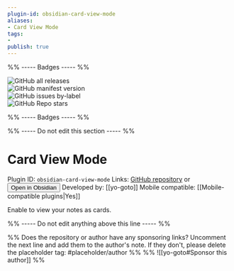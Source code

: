 ```yaml
---
plugin-id: obsidian-card-view-mode
aliases:
- Card View Mode
tags: 
- 
publish: true
---
```


%% ----- Badges ----- %%

![GitHub all releases](https://img.shields.io/github/downloads/yo-goto/obsidian-card-view-mode/total?color=573E7A&logo=github&style=for-the-badge)   
![GitHub manifest version](https://img.shields.io/github/manifest-json/v/yo-goto/obsidian-card-view-mode?color=573E7A&logo=github&style=for-the-badge)   
![GitHub issues by-label](https://img.shields.io/github/issues/yo-goto/obsidian-card-view-mode/help%20wanted?color=573E7A&logo=github&style=for-the-badge)   
![GitHub Repo stars](https://img.shields.io/github/stars/yo-goto/obsidian-card-view-mode?color=573E7A&logo=github&style=for-the-badge)

%% ----- Badges ----- %%

%% ----- Do not edit this section ----- %%

# Card View Mode

Plugin ID: `obsidian-card-view-mode`
Links: [GitHub repository](https://github.com/yo-goto/obsidian-card-view-mode) or [<button id=HH>Open in Obsidian</button>](obsidian://goto-plugin?id=obsidian-card-view-mode)
Developed by: [[yo-goto]]
Mobile compatible: [[Mobile-compatible plugins|Yes]]

Enable to view your notes as cards.

%% ----- Do not edit anything above this line ----- %% 

%% Does the repository or author have any sponsoring links? Uncomment the next line and add them to the author's note. If they don't, please delete the placeholder tag: #placeholder/author %%
%% ![[yo-goto#Sponsor this author]] %%
